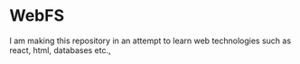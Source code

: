 # WebFS
I am making this repository in an attempt to learn web technologies such as react, html, databases etc.,
